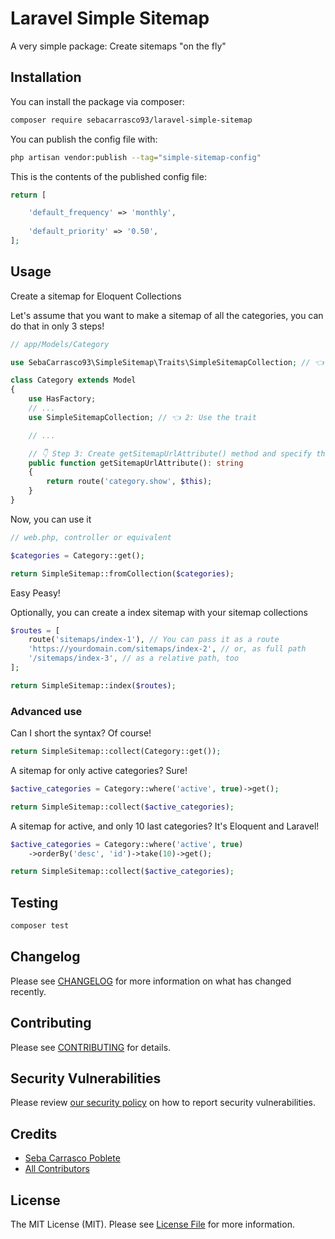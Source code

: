 # Laravel Simple Sitemap

A very simple package: Create sitemaps "on the fly"

## Installation

You can install the package via composer:

```bash
composer require sebacarrasco93/laravel-simple-sitemap
```

You can publish the config file with:

```bash
php artisan vendor:publish --tag="simple-sitemap-config"
```

This is the contents of the published config file:

```php
return [    

    'default_frequency' => 'monthly',
    
    'default_priority' => '0.50',
];
```

## Usage

Create a sitemap for Eloquent Collections

Let's assume that you want to make a sitemap of all the categories, you can do that in only 3 steps!

```php
// app/Models/Category

use SebaCarrasco93\SimpleSitemap\Traits\SimpleSitemapCollection; // 👈 1: Import Trait

class Category extends Model
{
    use HasFactory;
    // ...
    use SimpleSitemapCollection; // 👈 2: Use the trait

    // ...

    // 👇 Step 3: Create getSitemapUrlAttribute() method and specify the full url
    public function getSitemapUrlAttribute(): string 
    {
        return route('category.show', $this);
    }
}

```

Now, you can use it

```php
// web.php, controller or equivalent

$categories = Category::get();

return SimpleSitemap::fromCollection($categories);
```

Easy Peasy!

Optionally, you can create a index sitemap with your sitemap collections

```php
$routes = [
    route('sitemaps/index-1'), // You can pass it as a route
    'https://yourdomain.com/sitemaps/index-2', // or, as full path
    '/sitemaps/index-3', // as a relative path, too
];

return SimpleSitemap::index($routes);
```

### Advanced use

Can I short the syntax? Of course!

```php
return SimpleSitemap::collect(Category::get());
```

A sitemap for only active categories? Sure!

```php
$active_categories = Category::where('active', true)->get();

return SimpleSitemap::collect($active_categories);
```

A sitemap for active, and only 10 last categories? It's Eloquent and Laravel!

```php
$active_categories = Category::where('active', true)
    ->orderBy('desc', 'id')->take(10)->get();

return SimpleSitemap::collect($active_categories);
```

## Testing

```bash
composer test
```

## Changelog

Please see [CHANGELOG](CHANGELOG.md) for more information on what has changed recently.

## Contributing

Please see [CONTRIBUTING](CONTRIBUTING.md) for details.

## Security Vulnerabilities

Please review [our security policy](../../security/policy) on how to report security vulnerabilities.

## Credits

- [Seba Carrasco Poblete](https://github.com/sebacarrasco93)
- [All Contributors](../../contributors)

## License

The MIT License (MIT). Please see [License File](LICENSE.md) for more information.
